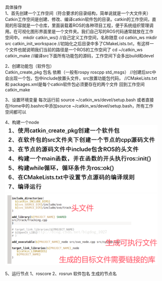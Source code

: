 具体操作   
1、首先创建一个工作空间（符合要求的目录结构，简单说就是一个大文件夹）   
Catkin工作空间是创建、修改、编译catkin软件包的目录。catkin的工作空间，直观的形容就是一个仓库，里面装载着ROS的各种项目工程，便于系统组织管理调用。在可视化图形界面里是一个文件夹。我们自己写的ROS代码通常就放在工作空间中。
mkdir catkin_ws()      //自己定义工作空间，名称随意
cd catkin_ws
mkdir src
catkin_init_workspace   //初始化之后目录中多了CMakeLists.txt，有这样一个文件也就说明我们当前的路径是一个ROS的工作空间了
cd   ~/catkin_ws
catkin_make   //编译src下面所有功能包的源码，工作空间下会多出build和devel  

2、创建功能包（软件包）  
Catkin_create_pkg 包名 依赖（一般有rospy roscpp std_msgs）
//创建后src中会出现一个包，包中include放置头文件，src放置功能包代码，
//CMakeLists.txt 和 packages.xml是每个catkin软件包必须要存在的两个文件
 回到工作空间catkin_make 

3、设置环境变量
每次运行前
source ~/catkin_ws/devel/setup.bash
或者直接在Home中的.bashrc中添加source ~/catkin_ws/devel/setup.bash，所有工作空间都可以   

4、构建一个node
![alt text](image-3.png)
![alt text](image-2.png)

5、运行节点
1、roscore
2、rosrun  软件包名   生成的节点名
